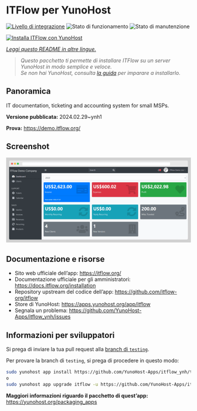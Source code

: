 <!--
N.B.: Questo README è stato automaticamente generato da <https://github.com/YunoHost/apps/tree/master/tools/readme_generator>
NON DEVE essere modificato manualmente.
-->

# ITFlow per YunoHost

[![Livello di integrazione](https://dash.yunohost.org/integration/itflow.svg)](https://dash.yunohost.org/appci/app/itflow) ![Stato di funzionamento](https://ci-apps.yunohost.org/ci/badges/itflow.status.svg) ![Stato di manutenzione](https://ci-apps.yunohost.org/ci/badges/itflow.maintain.svg)

[![Installa ITFlow con YunoHost](https://install-app.yunohost.org/install-with-yunohost.svg)](https://install-app.yunohost.org/?app=itflow)

*[Leggi questo README in altre lingue.](./ALL_README.md)*

> *Questo pacchetto ti permette di installare ITFlow su un server YunoHost in modo semplice e veloce.*  
> *Se non hai YunoHost, consulta [la guida](https://yunohost.org/install) per imparare a installarlo.*

## Panoramica

IT documentation, ticketing and accounting system for small MSPs.

**Versione pubblicata:** 2024.02.29~ynh1

**Prova:** <https://demo.itflow.org/>

## Screenshot

![Screenshot di ITFlow](./doc/screenshots/readme.gif)

## Documentazione e risorse

- Sito web ufficiale dell’app: <https://itflow.org/>
- Documentazione ufficiale per gli amministratori: <https://docs.itflow.org/installation>
- Repository upstream del codice dell’app: <https://github.com/itflow-org/itflow>
- Store di YunoHost: <https://apps.yunohost.org/app/itflow>
- Segnala un problema: <https://github.com/YunoHost-Apps/itflow_ynh/issues>

## Informazioni per sviluppatori

Si prega di inviare la tua pull request alla [branch di `testing`](https://github.com/YunoHost-Apps/itflow_ynh/tree/testing).

Per provare la branch di `testing`, si prega di procedere in questo modo:

```bash
sudo yunohost app install https://github.com/YunoHost-Apps/itflow_ynh/tree/testing --debug
o
sudo yunohost app upgrade itflow -u https://github.com/YunoHost-Apps/itflow_ynh/tree/testing --debug
```

**Maggiori informazioni riguardo il pacchetto di quest’app:** <https://yunohost.org/packaging_apps>
